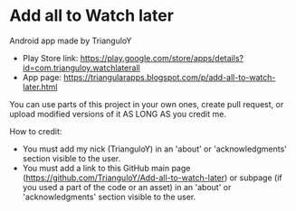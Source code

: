 # Add all to Watch later

Android app made by TrianguloY

- Play Store link: https://play.google.com/store/apps/details?id=com.trianguloy.watchlaterall
- App page: https://triangularapps.blogspot.com/p/add-all-to-watch-later.html

You can use parts of this project in your own ones, create pull request, or upload modified versions of it AS LONG AS you credit me.

How to credit:
- You must add my nick (TrianguloY) in an 'about' or 'acknowledgments' section visible to the user.
- You must add a link to this GitHub main page (https://github.com/TrianguloY/Add-all-to-watch-later) or subpage (if you used a part of the code or an asset) in an 'about' or 'acknowledgments' section visible to the user.
